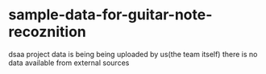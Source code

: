 # sample-data-for-guitar-note-recoznition
dsaa project data is being being uploaded by us(the team itself) there is no data available from external sources
